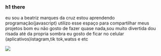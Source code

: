 ### h1 there

eu sou a beatriz marques da cruz
estou aprendendo programação(javascript)
utilizo esse espaço para compartilhar meus projetos
bom eu não gosto de fazer quase nada,sou muito divertida dou risada até da propria sombra 
eu gosto de ficar no celular (aplicativos)istagram,tik tok,watss e etc

![](https://media.tenor.com/Pu_rjdlMWE4AAAAd/rilakkuma-teddy-bears.gif)
